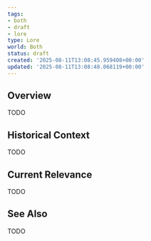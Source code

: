 ```yaml
---
tags:
- both
- draft
- lore
type: Lore
world: Both
status: draft
created: '2025-08-11T13:08:45.959408+00:00'
updated: '2025-08-11T13:08:48.068119+00:00'
---
```



## Overview

TODO
## Historical Context

TODO
## Current Relevance

TODO
## See Also

TODO
